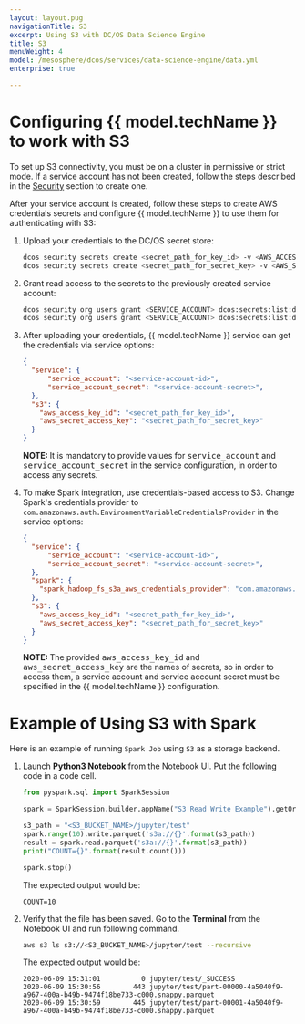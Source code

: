 ```yaml
---
layout: layout.pug
navigationTitle: S3
excerpt: Using S3 with DC/OS Data Science Engine
title: S3
menuWeight: 4
model: /mesosphere/dcos/services/data-science-engine/data.yml
enterprise: true

---
```


# Configuring {{ model.techName }} to work with S3

To set up S3 connectivity, you must be on a cluster in permissive or strict mode. If a service account has not been created, follow the steps described in the [Security](/mesosphere/dcos/services/data-science-engine/2.0.1/security/) section to create one. 

After your service account is created, follow these steps to create AWS credentials secrets and configure {{ model.techName }} to use them for authenticating with S3:

1. Upload your credentials to the DC/OS secret store:

    ```bash
    dcos security secrets create <secret_path_for_key_id> -v <AWS_ACCESS_KEY_ID>
    dcos security secrets create <secret_path_for_secret_key> -v <AWS_SECRET_ACCESS_KEY>
    ```

1. Grant read access to the secrets to the previously created service account:

    ```bash
    dcos security org users grant <SERVICE_ACCOUNT> dcos:secrets:list:default:<secret_path_for_key_id> read
    dcos security org users grant <SERVICE_ACCOUNT> dcos:secrets:list:default:<secret_path_for_secret_key> read
    ```

1. After uploading your credentials, {{ model.techName }} service can get the credentials via service options:

    ```json
    {
      "service": {
          "service_account": "<service-account-id>",
          "service_account_secret": "<service-account-secret>",
      },
      "s3": {
        "aws_access_key_id": "<secret_path_for_key_id>",
        "aws_secret_access_key": "<secret_path_for_secret_key>"
      }
    }
    ```
    <p class="message--note"><strong>NOTE: </strong> It is mandatory to provide values for <tt>service_account</tt> and <tt>service_account_secret</tt> in the service configuration, in order to access any secrets.</p>

1. To make Spark integration, use credentials-based access to S3. Change Spark's credentials provider to `com.amazonaws.auth.EnvironmentVariableCredentialsProvider` in the service options:

    ```json
    {
      "service": {
          "service_account": "<service-account-id>",
          "service_account_secret": "<service-account-secret>",
      },
      "spark": {
        "spark_hadoop_fs_s3a_aws_credentials_provider": "com.amazonaws.auth.EnvironmentVariableCredentialsProvider"
      },
      "s3": {
        "aws_access_key_id": "<secret_path_for_key_id>",
        "aws_secret_access_key": "<secret_path_for_secret_key>"
      }
    }
    ```

    <p class="message--note"><strong>NOTE: </strong> The provided <tt>aws_access_key_id</tt> and <tt>aws_secret_access_key</tt> are the names of secrets, so in order to access them, a service account and service account secret must be specified in the {{ model.techName }} configuration.</p>

# Example of Using S3 with Spark

Here is an example of running `Spark Job` using `S3` as a storage backend.

1. Launch **Python3 Notebook** from the Notebook UI. Put the following code in a code cell.

    ```python
    from pyspark.sql import SparkSession
    
    spark = SparkSession.builder.appName("S3 Read Write Example").getOrCreate()

    s3_path = "<S3_BUCKET_NAME>/jupyter/test"
    spark.range(10).write.parquet('s3a://{}'.format(s3_path))
    result = spark.read.parquet('s3a://{}'.format(s3_path))
    print("COUNT={}".format(result.count()))

    spark.stop()
    ```

    The expected output would be:

    ```text
    COUNT=10
    ```

1. Verify that the file has been saved. Go to the **Terminal** from the Notebook UI and run following command.

    ```bash
    aws s3 ls s3://<S3_BUCKET_NAME>/jupyter/test --recursive
    ```

    The expected output would be:

    ```log
    2020-06-09 15:31:01          0 jupyter/test/_SUCCESS
    2020-06-09 15:30:56        443 jupyter/test/part-00000-4a5040f9-a967-400a-b49b-9474f18be733-c000.snappy.parquet
    2020-06-09 15:30:59        445 jupyter/test/part-00001-4a5040f9-a967-400a-b49b-9474f18be733-c000.snappy.parquet
    ```
